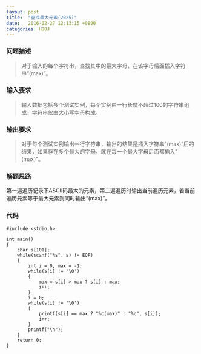 ```yaml
---
layout: post
title:  "查找最大元素(2025)"
date:   2016-02-27 12:13:15 +0800
categories: HDOJ
---
```

### __问题描述__
> 对于输入的每个字符串，查找其中的最大字母，在该字母后面插入字符串“(max)”。

### __输入要求__
> 输入数据包括多个测试实例，每个实例由一行长度不超过100的字符串组成，字符串仅由大小写字母构成。

### __输出要求__
> 对于每个测试实例输出一行字符串，输出的结果是插入字符串“(max)”后的结果，如果存在多个最大的字母，就在每一个最大字母后面都插入"(max)"。

### __解题思路__
第一遍遍历记录下ASCII码最大的元素，第二遍遍历时输出当前遍历元素，若当前遍历元素等于最大元素则同时输出“(max)”。

### __代码__
	#include <stdio.h>

	int main()
	{
	    char s[101];
	    while(scanf("%s", s) != EOF)
	    {
	        int i = 0, max = -1;
	        while(s[i] != '\0')
	        {
	            max = s[i] > max ? s[i] : max;
	            i++;
	        }
	        i = 0;
	        while(s[i] != '\0')
	        {
	            printf(s[i] == max ? "%c(max)" : "%c", s[i]);
	            i++;
	        }
	        printf("\n");
	    }
	    return 0;
	}